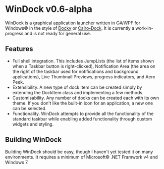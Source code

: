 # WinDock v0.6-alpha

WinDock is a graphical application launcher written in C#/WPF for Windows&copy; in the style of [Docky](http://wiki.go-docky.com) or [Cairo-Dock](http://glx-dock.org).
It is currently a work-in-progress and is not ready for general use.

## Features

* Full shell integration. This includes JumpLists (the list of items shown when a Taskbar button is right-clicked), Notification Area (the area on the right of the taskbar used for notifications and background applications), Live Thumbnail Previews, progress indicators, and Aero Peek.
* Extensibility. A new type of dock item can be created simply by extending the DockItem class and implementing a few methods.
* Customisability. Any number of docks can be created each with its own theme. If you don't like the built-in icon for an application, a new one can be selected.
* Functionality. WinDock attempts to provide all the functionality of the standard taskbar while enabling added functionality through custom widgets and styling.

## Building WinDock

Building WinDock should be easy, though I haven't yet tested it on many environments. It requires a minimum of Microsoft&copy; .NET Framwork v4 and Windows 7.